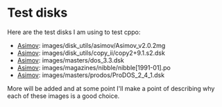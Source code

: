 # Test disks

Here are the test disks I am using to test cppo:

- [Asimov](): images/disk_utils/asimov/Asimov_v2.0.2mg
- [Asimov](): images/disk_utils/copy_ii/copy2+9.1.s2.dsk
- [Asimov](): images/masters/dos_3.3.dsk
- [Asimov](): images/magazines/nibble/nibble\[1991-01\].po
- [Asimov](): images/masters/prodos/ProDOS_2_4_1.dsk

More will be added and at some point I'll make a point of describing why each
of these images is a good choice.

[Asimov]: ftp://ftp.apple.asimov.net/pub/apple_II/
